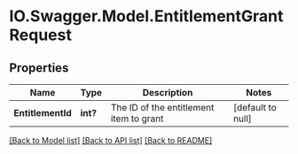 # IO.Swagger.Model.EntitlementGrantRequest
## Properties

Name | Type | Description | Notes
------------ | ------------- | ------------- | -------------
**EntitlementId** | **int?** | The ID of the entitlement item to grant | [default to null]

[[Back to Model list]](../README.md#documentation-for-models) [[Back to API list]](../README.md#documentation-for-api-endpoints) [[Back to README]](../README.md)

